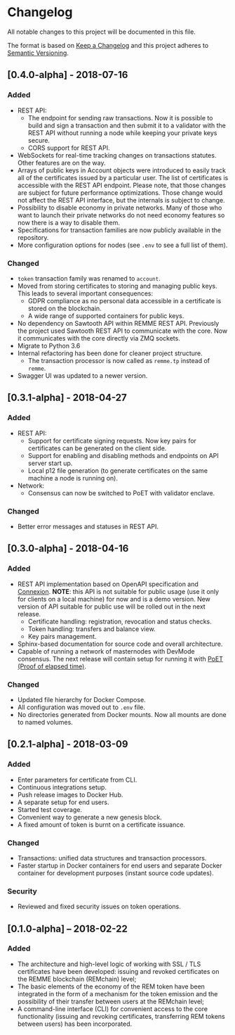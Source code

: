 # Changelog
All notable changes to this project will be documented in this file.

The format is based on [Keep a Changelog](http://keepachangelog.com/en/1.0.0/)
and this project adheres to [Semantic Versioning](http://semver.org/spec/v2.0.0.html).


## [0.4.0-alpha] - 2018-07-16
### Added
- REST API:
  - The endpoint for sending raw transactions. Now it is possible to build and sign a transaction and then submit it to
  a validator with the REST API without running a node while keeping your private keys secure.
  - CORS support for REST API.
- WebSockets for real-time tracking changes on transactions statutes. Other features are on the way.
- Arrays of public keys in Account objects were introduced to easily track all of the certificates issued by a
particular user. The list of certificates is accessible with the REST API endpoint. Please note, that those
changes are subject for future performance optimizations. Those change would not affect the REST API interface, but the
internals is subject to change.
- Possibility to disable economy in private networks. Many of those who want to launch their private networks do not
need economy features so now there is a way to disable them.
- Specifications for transaction families are now publicly available in the repository.
- More configuration options for nodes (see `.env` to see a full list of them).
### Changed
- `token` transaction family was renamed to `account`.
- Moved from storing certificates to storing and managing public keys. This leads to several important consequences:
  - GDPR compliance as no personal data accessible in a certificate is stored on the blockchain.
  - A wide range of supported containers for public keys.
- No dependency on Sawtooth API within REMME REST API. Previously the project used Sawtooth REST API to communicate with
the core. Now it communicates with the core directly via ZMQ sockets.
- Migrate to Python 3.6
- Internal refactoring has been done for cleaner project structure.
  - The transaction processor is now called as `remme.tp` instead of `remme`.
- Swagger UI was updated to a newer version.

## [0.3.1-alpha] - 2018-04-27
### Added
- REST API:
  - Support for certificate signing requests. Now key pairs for certificates can be generated on the client side.
  - Support for enabling and disabling methods and endpoints on API server start up.
  - Local p12 file generation (to generate certificates on the same machine a node is running on).
- Network:
  - Consensus can now be switched to PoET with validator enclave.
### Changed
- Better error messages and statuses in REST API.

## [0.3.0-alpha] - 2018-04-16
### Added
- REST API implementation based on OpenAPI specification and [Connexion](https://github.com/zalando/connexion).
**NOTE**: this API is not suitable for public usage (use it only for clients on a local machine) for now and is a demo
version. New version of API suitable for public use will be rolled out in the next release.
  - Certificate handling: registration, revocation and status checks.
  - Token handling: transfers and balance view.
  - Key pairs management.
- Sphinx-based documentation for source code and overall architecture.
- Capable of running a network of masternodes with DevMode consensus. The next release will contain setup for running it
 with [PoET (Proof of elapsed time)](https://sawtooth.hyperledger.org/docs/core/releases/1.0.1/architecture/poet.html).
### Changed
- Updated file hierarchy for Docker Compose.
- All configuration was moved out to `.env` file.
- No directories generated from Docker mounts. Now all mounts are done to named volumes.

## [0.2.1-alpha] - 2018-03-09
### Added
- Enter parameters for certificate from CLI.
- Continuous integrations setup.
- Push release images to Docker Hub.
- A separate setup for end users.
- Started test coverage.
- Convenient way to generate a new genesis block.
- A fixed amount of token is burnt on a certificate issuance.
### Changed
- Transactions: unified data structures and transaction processors.
- Faster startup in Docker containers for end users and separate Docker container for development purposes (instant
source code updates).
### Security
- Reviewed and fixed security issues on token operations.

## [0.1.0-alpha] – 2018-02-22
### Added
- The architecture and high-level logic of working with SSL / TLS certificates have been developed: issuing and revoked
certificates on the REMME blockchain (REMchain) level;
- The basic elements of the economy of the REM token have been integrated in the form of a mechanism for the token
emission and the possibility of their transfer between users at the REMchain level;
- A command-line interface (CLI) for convenient access to the core functionality (issuing and revoking certificates,
transferring REM tokens between users) has been incorporated.
